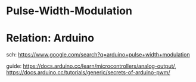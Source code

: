 # Pulse-Width-Modulation
# Relation: Arduino
sch: https://www.google.com/search?q=arduino+pulse+width+modulation

guide: https://docs.arduino.cc/learn/microcontrollers/analog-output/, https://docs.arduino.cc/tutorials/generic/secrets-of-arduino-pwm/
